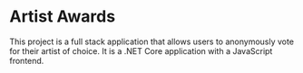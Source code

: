 # Artist Awards

This project is a full stack application that allows users to anonymously vote for their artist of choice. It is a .NET Core application with a JavaScript frontend. 
